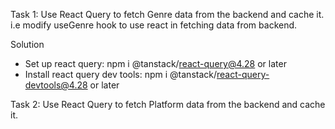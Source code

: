 Task 1:
Use React Query to fetch Genre data from the backend and cache it. i.e modify useGenre hook to use react in fetching data from backend.

Solution

- Set up react query: npm i @tanstack/react-query@4.28 or later
- Install react query dev tools: npm i @tanstack/react-query-devtools@4.28 or later

Task 2:
Use React Query to fetch Platform data from the backend and cache it.
